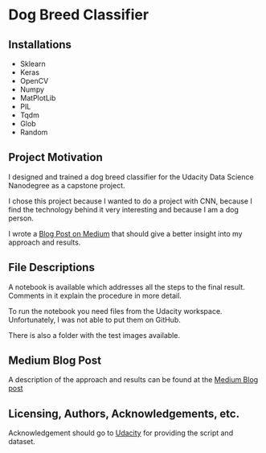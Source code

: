 # Dog Breed Classifier

## Installations
 - Sklearn
 - Keras
 - OpenCV
 - Numpy
 - MatPlotLib
 - PIL
 - Tqdm
 - Glob
 - Random

## Project Motivation
I designed and trained a dog breed classifier for the Udacity Data Science Nanodegree as a capstone project.

I chose this project because I wanted to do a project with CNN, because I find the technology behind it very interesting and because I am a dog person.  

I wrote a [Blog Post on Medium](https://medium.com/@marco.schlinger/dog-breed-classifier-using-cnn-37261c88fd2a) that should give a better insight into my approach and results.

## File Descriptions
A notebook is available which addresses all the steps to the final result. Comments in it explain the procedure in more detail.

To run the notebook you need files from the Udacity workspace. Unfortunately, I was not able to put them on GitHub.

There is also a folder with the test images available.

## Medium Blog Post 
A description of the approach and results can be found at the [Medium Blog post](https://medium.com/@marco.schlinger/dog-breed-classifier-using-cnn-37261c88fd2a)

## Licensing, Authors, Acknowledgements, etc.
Acknowledgement should go to [Udacity](https://www.udacity.com/) for providing the script and dataset.
